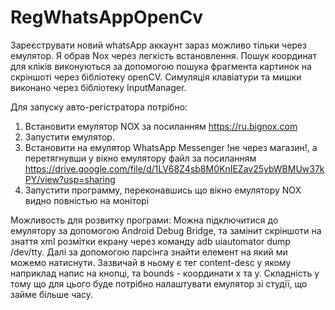 # RegWhatsAppOpenCv

 Зареєструвати новий whatsApp аккаунт зараз можливо тільки через емулятор. Я обрав Nox через легкість встановлення.
Пошук координат для кліків виконуються за допомогою пошука фрагмента картинок на скріншоті через бібліотеку openCV.
Симуляція клавіатури та мишки виконано через бібліотеку InputManager.

Для запуску авто-регістратора потрібно:

1. Встановити емулятор NOX за посиланням https://ru.bignox.com
2. Запустити емулятор.
3. Встановити на емулятор WhatsApp Messenger !не через магазин!, а перетягнувши у вікно емулятору файл за посиланням https://drive.google.com/file/d/1LV68Z4sb8M0KnIEZav25ybWBMUw37kPY/view?usp=sharing
4. Запустити программу, переконавшись що вікно емулятору NOX видно повністью на моніторі


 Можливость для розвитку програми:
  Можна підключитися до емулятору за допомогою Android Debug Bridge, та замінит скріншоти на знаття xml розмітки екрану через команду adb uiautomator dump /dev/tty.
Далі за допомогою парсінга знайти елемент на який ми можемо натиснути. Зазвичай в ньому є тег content-desc у якому наприклад напис на кнопці, та bounds - координати x та y.
Складність у тому що для цього буде потрібно налаштувати емулятор зі студії, що займе більше часу.
